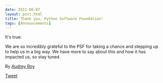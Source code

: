 ```yaml
---
date: 2011-06-07
layout: post.html
title: Thank you, Python Software Foundation!
tags: [Announcements]
---
```



It's true:

We are so incredibly grateful to the PSF for taking a chance and stepping up to help us in a big way. We have more to say about this and how it has impacted us, so stay tuned.

By [Audrey Roy](https://twitter.com/audreyr "AudreyR | Twitter")

[Tweet](https://twitter.com/share)
